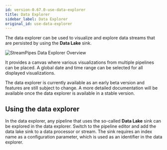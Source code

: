 ```yaml
---
id: version-0.67.0-use-data-explorer
title: Data Explorer
sidebar_label: Data Explorer
original_id: use-data-explorer
---
```


The data explorer can be used to visualize and explore data streams that are persisted by using the **Data Lake** sink.

<img class="docs-image" src="/docs/img/03_use-data-explorer/01_data-explorer-overview.png" alt="StreamPipes Data Explorer Overview">

It provides a canvas where various visualizations from multiple pipelines can be placed. A global date and time range can be selected for all displayed visualizations.

The data explorer is currently available as an early beta version and features are still subject to change. A more detailed documentation will be available once the data explorer is available in a stable version.

## Using the data explorer

In the data explorer, any pipeline that uses the so-called **Data Lake** sink can be explored in the data explorer. Switch to the pipeline editor and add the data lake sink to a data processor or stream.
The sink requires an index name as a configuration parameter, which is used as an identifier in the data explorer.
